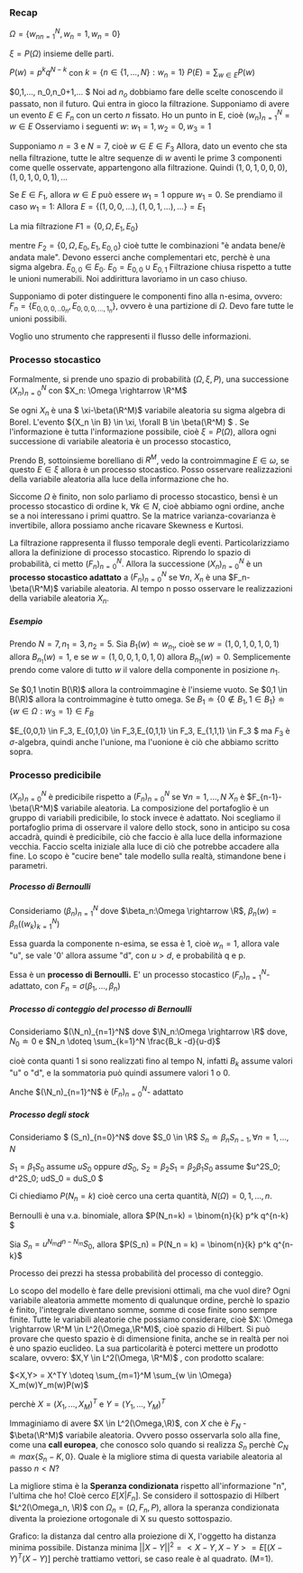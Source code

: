 ### Recap

$\Omega =\{{w_n}_{n=1}^N, w_n=1,w_n=0\}$

$\xi = P(\Omega)$ insieme delle parti.

$P(w)=p^kq^{N-k}$ con $k=\{n \in \{1,...,N\} : w_n=1\}$
$P(E)=\sum_{w \in E} P(w)$

$0,1,..., n_0,n_0+1,...
$
Noi ad $n_o$ dobbiamo fare delle scelte conoscendo il passato, non il futuro. Qui entra in gioco la filtrazione.
Supponiamo di avere un evento $E \in F_n$ con un certo $n$ fissato.
Ho un punto in E, cioè $(w_n)_{n=1}^N= w \in E$
Osserviamo i seguenti $w$:
$w_1=1, w_2=0, w_3=1$

Supponiamo $n=3$ e $N=7$, cioè $w \in E \in F_3$
Allora, dato un evento che sta nella filtrazione, tutte le altre sequenze di $w$ aventi le prime 3 componenti come quelle osservate, appartengono alla filtrazione. Quindi $(1,0,1,0,0,0),(1,0,1,0,0,1),...$

Se $E \in F_1$, allora $w \in E$ può essere $w_1=1$ oppure $w_1=0$. Se prendiamo il caso $w_1=1$:
Allora $E=\{(1,0,0,...),(1,0,1,...),... \} = E_1$

La mia filtrazione $F1 = \{0,\Omega,E_1,E_0\}$

mentre $F_2= \{0,\Omega, E_0,E_1,E_{0,0}  \}$ cioè tutte le combinazioni "è andata bene/è andata male". Devono esserci anche complementari etc, perchè è una sigma algebra. $E_{0,0} \in E_0$. $E_0= E_{0,0} \cup E_{0,1}$ 
Filtrazione chiusa rispetto a tutte le unioni numerabili. Noi addirittura lavoriamo in un caso chiuso.

Supponiamo di poter distinguere le componenti fino alla n-esima, ovvero:
$F_n= \{E_{0,0,0,..0_n}, E_{0,0,0,...,1_n} \}$, ovvero è una partizione di $\Omega$. Devo fare tutte le unioni possibili.

Voglio uno strumento che rappresenti il flusso delle informazioni.

### Processo stocastico

Formalmente, si prende uno spazio di probabilità $(\Omega,\xi,P)$, una successione $(X_n)_{n=0}^N$ con $X_n: \Omega \rightarrow \R^M$

Se ogni $X_n$ è una $ \xi-\beta(\R^M)$ variabile aleatoria su sigma algebra di Borel.
L'evento $\{X_n \in B\} \in \xi, \forall B \in \beta(\R^M) $ .
Se l'informazione è tutta l'informazione possibile, cioè $\xi=P(\Omega)$, allora ogni successione di variabile aleatoria è un processo stocastico,

Prendo B, sottoinsieme borelliano di $R^M$, vedo la controimmagine $E \in \omega$, se questo $E \in \xi$ allora è un processo stocastico. Posso osservare realizzazioni della variabile aleatoria alla luce della informazione che ho.

Siccome $\Omega$ è finito, non solo parliamo di processo stocastico, bensì è un processo stocastico di ordine k, $\forall k \in N$, cioè abbiamo ogni ordine, anche se a noi interessano i primi quattro. Se la matrice varianza-covarianza è invertibile, allora possiamo anche ricavare Skewness e Kurtosi.



La filtrazione rappresenta il flusso temporale degli eventi. Particolarizziamo allora la definizione di processo stocastico. Riprendo lo spazio di probabilità, ci metto ${(F_n)}_{n=0}^N$. Allora la successione $(X_n)_{n=0}^N$ è un **processo stocastico adattato** a ${(F_n)}_{n=0}^N$ se $\forall n$, $X_n$ è una $F_n-\beta(\R^M)$ variabile aleatoria.
Al tempo n posso osservare le realizzazioni della variabile aleatoria $X_n$.


##### Esempio

Prendo $N=7, n_1=3, n_2=5$.
Sia $B_1(w) \doteq w_{n_1}$, cioè se $w=(1,0,1,0,1,0,1)$ allora $B_{n_1}(w)=1$, e se $w=(1,0,0,1,0,1,0)$ allora $B_{n_1}(w)=0.$ Semplicemente prendo come valore di tutto $w$ il valore della componente in posizione $n_1$.

Se $0,1 \notin B(\R)$ allora la controimmagine è l'insieme vuoto.
Se $0,1 \in B(\R)$ allora la controimmagine è tutto omega.
Se $B_1 \doteq \{0 \notin B_1 , 1 \in B_1\} \doteq \{w \in \Omega:w_3=1\} \in F_B$

$E_{0,0,1} \in F_3, E_{0,1,0} \in F_3,E_{0,1,1} \in F_3, E_{1,1,1} \in F_3 $ ma $F_3$ è $\sigma$-algebra, quindi anche l'unione, ma l'uonione è ciò che abbiamo scritto sopra.

### Processo predicibile

$(X_n)_{n=0}^N$ è predicibile rispetto a $(F_n)_{n=0}^N$ se $\forall n=1,...,N$ $X_n$ è $F_{n-1}-\beta(\R^M)$ variabile aleatoria.
La composizione del portafoglio è un gruppo di variabili predicibile, lo stock invece è adattato. Noi scegliamo il portafoglio prima di osservare il valore dello stock, sono in anticipo su cosa accadrà, quindi è predicibile, ciò che faccio è alla luce della informazione vecchia. Faccio scelta iniziale alla luce di ciò che potrebbe accadere alla fine. Lo scopo è "cucire bene" tale modello sulla realtà, stimandone bene i parametri.

##### Processo di Bernoulli

Consideriamo $(\beta_n)_{n=1}^N$ dove $\beta_n:\Omega \rightarrow \R$, $\beta_n(w) =\beta_n((w_k)_{k=1}^N)$  

Essa guarda la componente n-esima, se essa è 1, cioè $w_n= 1$, allora vale "u", se vale '0' allora assume "d", con $u>d$, e probabilità q e p.

Essa è un **processo di Bernoulli.** E' un processo stocastico $(F_n)_{n=1}^N$- adattato, con $F_n=\sigma(\beta_1,...,\beta_n)$

##### Processo di conteggio del processo di Bernoulli

Consideriamo $(\N_n)_{n=1}^N$ dove $\N_n:\Omega \rightarrow \R$  dove, $N_0 \doteq0$ e $N_n \doteq \sum_{k=1}^N \frac{B_k -d}{u-d}$

cioè conta quanti 1 si sono realizzati fino al tempo N, infatti $B_k$ assume valori "u" o "d", e la sommatoria può quindi assumere valori 1 o 0.

Anche $(\N_n)_{n=1}^N$ è $(F_n)_{n=0}^N$- adattato

##### Processo degli stock

Consideriamo $ (S_n)_{n=0}^N$  dove $S_0 \in \R$
$S_n \doteq \beta_nS_{n-1} ,\forall n=1,...,N$

$S_1 = \beta_1S_0$ assume $uS_0$ oppure $dS_0$,
$S_2=\beta_2S_1 = \beta_2 \beta_1 S_0$ assume $u^2S_0; d^2S_0; udS_0 = duS_0 $

Ci chiediamo $P(N_n=k)$ cioè cerco una certa quantità, $N(\Omega) = {0,1,...,n}$.

Bernoulli è una v.a. binomiale, allora $P(N_n=k) = \binom{n}{k} p^k q^{n-k} $

Sia $S_n=u^{N_m} d^{n-N_m}S_0$, allora $P(S_n) = P(N_n = k) = \binom{n}{k} p^k q^{n-k}$

Processo dei prezzi ha stessa probabilità del processo di conteggio.



Lo scopo del modello è fare delle previsioni ottimali, ma che vuol dire?
Ogni variabile aleatoria ammette momento di qualunque ordine, perchè lo spazio è finito, l'integrale diventano somme, somme di cose finite sono sempre finite.
Tutte le variabili aleatorie che possiamo considerare, cioè $X: \Omega \rightarrow \R^M \in L^2(\Omega,\R^M)$, cioè spazio di Hilbert. Si può provare che questo spazio è di dimensione finita, anche se in realtà per noi è uno spazio euclideo.
La sua particolarità è poterci mettere un prodotto scalare, ovvero:
$X,Y \in L^2(\Omega, \R^M)$ , con prodotto scalare:

 $<X,Y> = X^TY \doteq \sum_{m=1}^M \sum_{w \in \Omega} X_m(w)Y_m(w)P(w)$  

perchè $X= (X_1,..., X_M)^T$ e $Y=(Y_1,...,Y_M)^T$

Immaginiamo di avere $X \in L^2(\Omega,\R)$, con $X$ che è $F_N$ - $\beta(\R^M)$  variabile aleatoria. Ovvero posso osservarla solo alla fine, come una **call europea**, che conosco solo quando si realizza $S_n$ perchè $C_N \doteq max\{S_n -K,0\}$.
Quale è la migliore stima di questa variabile aleatoria al passo $n<N$?

La migliore stima è la **Speranza condizionata** rispetto all'informazione "n", l'ultima che ho! CIoè cerco $E[X|F_n]$.
Se considero il sottospazio di Hilbert $L^2(\Omega_n, \R)$ con $\Omega_n = (\Omega, F_n, P)$, allora la speranza condizionata diventa la proiezione ortogonale di X su questo sottospazio.

Grafico: la distanza dal centro alla proiezione di X, l'oggetto ha distanza minima possibile. Distanza minima $||X-Y||^2 = <X-Y,X-Y> = E[(X-Y)^T(X-Y)]$ perchè trattiamo vettori, se caso reale è al quadrato. (M=1). 


